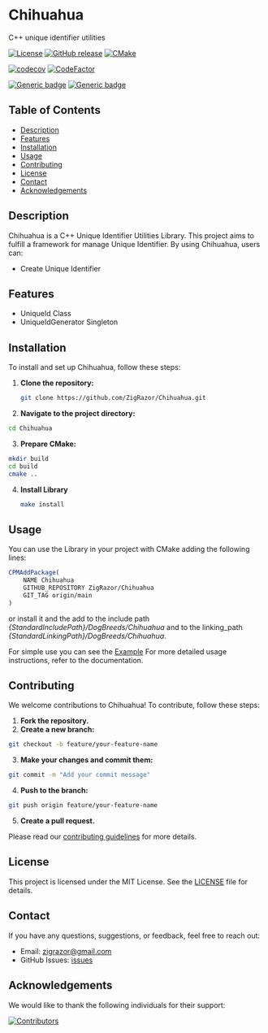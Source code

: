 # Chihuahua

<!--img style="float: right;" align="left" src="https://images.unsplash.com/photo-1588022274642-f238f77ec193?q=80&w=2671&auto=format&fit=crop&ixlib=rb-4.0.3&ixid=M3wxMjA3fDB8MHxwaG90by1wYWdlfHx8fGVufDB8fHx8fA%3D%3D" width="200"-->

C++ unique identifier utilities

[![License](https://img.shields.io/badge/license-MIT-blue.svg)](LICENSE) [![GitHub release](https://img.shields.io/github/release/ZigRazor/Chihuahua.svg)](https://GitHub.com/ZigRazor/Chihuahua/releases/) [![CMake](https://github.com/ZigRazor/Chihuahua/actions/workflows/cmake.yml/badge.svg)](https://github.com/ZigRazor/Chihuahua/actions/workflows/cmake.yml) 

[![codecov](https://codecov.io/gh/ZigRazor/Chihuahua/graph/badge.svg?token=24SM5HBW6C)](https://codecov.io/gh/ZigRazor/Chihuahua) [![CodeFactor](https://www.codefactor.io/repository/github/zigrazor/chihuahua/badge)](https://www.codefactor.io/repository/github/zigrazor/chihuahua)

[![Generic badge](https://img.shields.io/badge/required-C++20-Green.svg)](https://shields.io/) [![Generic badge](https://img.shields.io/badge/Required-CMake3.16-Green.svg)](https://shields.io/)

## Table of Contents
- [Description](#description)
- [Features](#features)
- [Installation](#installation)
- [Usage](#usage)
- [Contributing](#contributing)
- [License](#license)
- [Contact](#contact)
- [Acknowledgements](#acknowledgements)

## Description

Chihuahua is a C++ Unique Identifier Utilities Library. This project aims to fulfill a framework for manage Unique Identifier. By using Chihuahua, users can:
- Create Unique Identifier

## Features

- UniqueId Class
- UniqueIdGenerator Singleton

## Installation

To install and set up Chihuahua, follow these steps:

1. **Clone the repository:**
   ```bash
   git clone https://github.com/ZigRazor/Chihuahua.git
   ```
2. **Navigate to the project directory:**
  ```bash
  cd Chihuahua
  ```
3. **Prepare CMake:**
  ```bash
  mkdir build
  cd build
  cmake ..
 ```
4. **Install Library**
   ```bash
   make install
   ```
     
## Usage

You can use the Library in your project with CMake adding the following lines:

```cmake
CPMAddPackage(
    NAME Chihuahua
    GITHUB_REPOSITORY ZigRazor/Chihuahua
    GIT_TAG origin/main
)
```
or install it and the add to the include path *{StandardIncludePath}/DogBreeds/Chihuahua* and to the linking_path *{StandardLinkingPath}/DogBreeds/Chihuahua*. 

For simple use you can see the [Example](https://github.com/ZigRazor/Chihuahua/tree/main/example)
For more detailed usage instructions, refer to the documentation.

## Contributing
We welcome contributions to Chihuahua! To contribute, follow these steps:

1. **Fork the repository.**
2. **Create a new branch:**
  ```bash
  git checkout -b feature/your-feature-name
  ```
3. **Make your changes and commit them:**
  ```bash
  git commit -m "Add your commit message"
  ```
4. **Push to the branch:**
  ```bash
  git push origin feature/your-feature-name
  ```
5. **Create a pull request.**

Please read our [contributing guidelines](https://github.com/ZigRazor/Chihuahua/blob/main/CONTRIBUTING.md) for more details.

## License
This project is licensed under the MIT License. See the [LICENSE](https://github.com/ZigRazor/Chihuahua/blob/main/LICENSE) file for details.

## Contact
If you have any questions, suggestions, or feedback, feel free to reach out:

- Email: zigrazor@gmail.com
- GitHub Issues: [issues](https://github.com/ZigRazor/Chihuahua/issues)

## Acknowledgements
We would like to thank the following individuals for their support:

[![Contributors](https://contrib.rocks/image?repo=zigrazor/Chihuahua)](https://github.com/ZigRazor/Chihuahua/graphs/contributors) 

